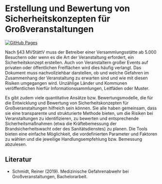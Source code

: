 # Erstellung und Bewertung von Sicherheitskonzepten für Großveranstaltungen

[![GitHub Pages](https://github.com/moabits/sicherheitskonzept/actions/workflows/static.yml/badge.svg)](https://github.com/moabits/sicherheitskonzept/actions/workflows/static.yml)

Nach §43 MVStättV muss der Betreiber einer Versammlungsstätte ab 5.000 Besuchern oder wenn es die Art der Veranstaltung erfordert, ein Sicherheitskonzept erstellen.
Auch von Veranstaltern großer Events auf privaten oder öffentlichen Freiflächen wird dies häufig verlangt.
Das Dokument muss nachvollziehbar darstellen, ob und welche Gefahren im Zusammenhang der Veranstaltung zu erwarten sind und wie mit diesen Risiken umgegangen wird.
Unzählige Länder und Kommunen veröffentlichen hierfür Informationssammlungen, Leitfäden oder Muster.

Es gibt zudem viele quantitative Ansätze bzw. Bewertungsmodelle, die für die Entwicklung und Bewertung von Sicherheitskonzepten für Großveranstaltungen hilfreich sein können.
Sie alle haben gemeinsam, dass sie eine transparente und strukturierte Methode bieten, um die Risiken bei Veranstaltungen zu identifizieren, zu bewerten und entsprechende Sicherheitsmaßnahmen (etwa die Kräftebemessung der Brandsicherheitswacht oder des Sanitätsdienstes) zu planen.
Die Tools bieten eine einfache Möglichkeit, die vordefinierten Parameter und Faktoren zu wählen und die jeweilige Handlungsempfehlung bzw. Bemessung abzulesen. 

## Literatur

- Schmidt, Reiner (2019). Medizinische Gefahrenabwehr bei Großveranstaltungen, Bachelorarbeit.
